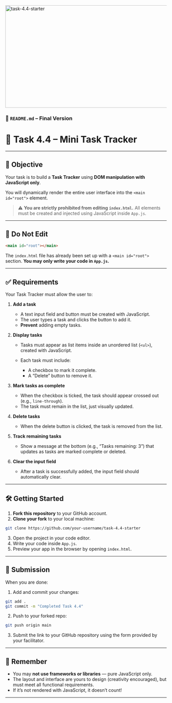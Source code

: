 <img src="https://socialify.git.ci/dlozilab/task-4.4-starter/image?language=1&owner=1&name=1&stargazers=1&theme=Light" alt="task-4.4-starter" width="640" height="320" />


### 📄 `README.md` – Final Version


# 📝 Task 4.4 – Mini Task Tracker

---

## 🎯 Objective

Your task is to build a **Task Tracker** using **DOM manipulation with JavaScript only**.

You will dynamically render the entire user interface into the `<main id="root">` element.

> ⚠️ **You are strictly prohibited from editing `index.html`.**
> All elements must be created and injected using JavaScript inside `App.js`.

---

## 🚫 Do Not Edit

```html
<main id="root"></main>
````

The `index.html` file has already been set up with a `<main id="root">` section.
**You may only write your code in `App.js`.**

---

## ✅ Requirements

Your Task Tracker must allow the user to:

1. **Add a task**

   * A text input field and button must be created with JavaScript.
   * The user types a task and clicks the button to add it.
   * **Prevent** adding empty tasks.

2. **Display tasks**

   * Tasks must appear as list items inside an unordered list (`<ul>`), created with JavaScript.
   * Each task must include:

     * A checkbox to mark it complete.
     * A “Delete” button to remove it.

3. **Mark tasks as complete**

   * When the checkbox is ticked, the task should appear crossed out (e.g., `line-through`).
   * The task must remain in the list, just visually updated.

4. **Delete tasks**

   * When the delete button is clicked, the task is removed from the list.

5. **Track remaining tasks**

   * Show a message at the bottom (e.g., “Tasks remaining: 3”) that updates as tasks are marked complete or deleted.

6. **Clear the input field**

   * After a task is successfully added, the input field should automatically clear.

---

## 🛠️ Getting Started

1. **Fork this repository** to your GitHub account.
2. **Clone your fork** to your local machine:

```bash
git clone https://github.com/your-username/task-4.4-starter
```

3. Open the project in your code editor.
4. Write your code inside `App.js`.
5. Preview your app in the browser by opening `index.html`.

---

## 🚀 Submission

When you are done:

1. Add and commit your changes:

```bash
git add .
git commit -m "Completed Task 4.4"
```

2. Push to your forked repo:

```bash
git push origin main
```

3. Submit the link to your GitHub repository using the form provided by your facilitator.

---

## 🧠 Remember

* You may **not use frameworks or libraries** — pure JavaScript only.
* The layout and interface are yours to design (creativity encouraged), but must meet all functional requirements.
* If it’s not rendered with JavaScript, it doesn’t count!

---


